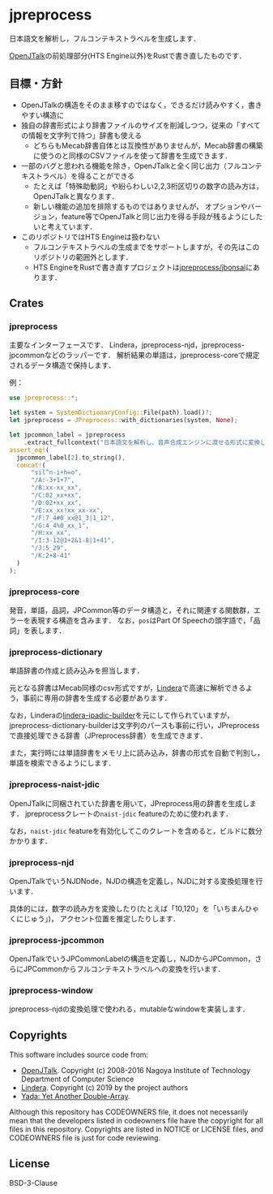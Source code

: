 # jpreprocess

日本語文を解析し，フルコンテキストラベルを生成します．

[OpenJTalk](http://open-jtalk.sourceforge.net/)の前処理部分(HTS Engine以外)をRustで書き直したものです．

## 目標・方針

- OpenJTalkの構造をそのまま移すのではなく，できるだけ読みやすく，書きやすい構造に
- 独自の辞書形式により辞書ファイルのサイズを削減しつつ，従来の「すべての情報を文字列で持つ」辞書も使える
  - どちらもMecab辞書自体とは互換性がありませんが，Mecab辞書の構築に使うのと同様のCSVファイルを使って辞書を生成できます．
- 一部のバグと思われる機能を除き，OpenJTalkと全く同じ出力（フルコンテキストラベル）を得ることができる
  - たとえば「特殊助動詞」や紛らわしい2,2,3桁区切りの数字の読み方は，OpenJTalkと異なります．
  - 新しい機能の追加を排除するものではありませんが，
    オプションやバージョン，feature等でOpenJTalkと同じ出力を得る手段が残るようにしたいと考えています．
- このリポジトリではHTS Engineは扱わない
  - フルコンテキストラベルの生成までをサポートしますが，その先はこのリポジトリの範囲外とします．
  - HTS EngineをRustで書き直すプロジェクトは[jpreprocess/jbonsai](https://github.com/jpreprocess/jbonsai)にあります．

## Crates

### jpreprocess

主要なインターフェースです．
Lindera，jpreprocess-njd，jpreprocess-jpcommonなどのラッパーです．
解析結果の単語は，jpreprocess-coreで規定されるデータ構造で保持します．

例：

```rs
use jpreprocess::*;

let system = SystemDictionaryConfig::File(path).load()?;
let jpreprocess = JPreprocess::with_dictionaries(system, None);

let jpcommon_label = jpreprocess
    .extract_fullcontext("日本語文を解析し、音声合成エンジンに渡せる形式に変換します．")?;
assert_eq!(
  jpcommon_label[2].to_string(),
  concat!(
      "sil^n-i+h=o",
      "/A:-3+1+7",
      "/B:xx-xx_xx",
      "/C:02_xx+xx",
      "/D:02+xx_xx",
      "/E:xx_xx!xx_xx-xx",
      "/F:7_4#0_xx@1_3|1_12",
      "/G:4_4%0_xx_1",
      "/H:xx_xx",
      "/I:3-12@1+2&1-8|1+41",
      "/J:5_29",
      "/K:2+8-41"
  )
);
```

### jpreprocess-core

発音，単語，品詞，JPCommon等のデータ構造と，それに関連する関数群，エラーを表現する構造を含みます．
なお，`pos`はPart Of Speechの頭字語で，「品詞」を表します．

### jpreprocess-dictionary

単語辞書の作成と読み込みを担当します．

元となる辞書はMecab同様のcsv形式ですが，[Lindera](https://github.com/lindera-morphology/lindera)で高速に解析できるよう，事前に専用の辞書を生成する必要があります．

なお，Linderaの[lindera-ipadic-builder](https://crates.io/crates/lindera-ipadic-builder)を元にして作られていますが，jpreprocess-dictionary-builderは文字列のパースも事前に行い，JPreprocessで直接処理できる辞書（JPreprocess辞書）を生成できます．

また，実行時には単語辞書をメモリ上に読み込み，辞書の形式を自動で判別し，単語を検索できるようにします．

### jpreprocess-naist-jdic

OpenJTalkに同梱されていた辞書を用いて，JPreprocess用の辞書を生成します．
jpreprocessクレートの`naist-jdic` featureのために使われます．

なお，`naist-jdic` featureを有効化してこのクレートを含めると，ビルドに数分かかります．

### jpreprocess-njd

OpenJTalkでいうNJDNode，NJDの構造を定義し，NJDに対する変換処理を行います．

具体的には，数字の読み方を変換したり(たとえば「10,120」を「いちまんひゃくにじゅう」)，
アクセント位置を推定したりします．

### jpreprocess-jpcommon

OpenJTalkでいうJPCommonLabelの構造を定義し，NJDからJPCommon，さらにJPCommonからフルコンテキストラベルへの変換を行います．

### jpreprocess-window

jpreprocess-njdの変換処理で使われる，mutableなwindowを実装します．

## Copyrights

This software includes source code from:

- [OpenJTalk](http://open-jtalk.sourceforge.net/).
  Copyright (c) 2008-2016  Nagoya Institute of Technology Department of Computer Science
- [Lindera](https://github.com/lindera-morphology/lindera).
  Copyright (c) 2019 by the project authors
- [Yada: Yet Another Double-Array](https://github.com/takuyaa/yada).

Although this repository has CODEOWNERS file,
it does not necessarily mean that the developers listed in codeowners file
have the copyright for all files in this repository.
Copyrights are listed in NOTICE or LICENSE files,
and CODEOWNERS file is just for code reviewing.

## License

BSD-3-Clause

